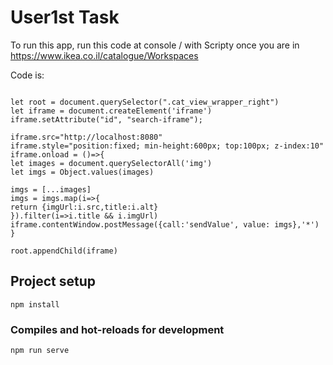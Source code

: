 # User1st Task
To run this app, run this code at console / with Scripty once you are in
 https://www.ikea.co.il/catalogue/Workspaces

Code is:
```

let root = document.querySelector(".cat_view_wrapper_right")
let iframe = document.createElement('iframe')
iframe.setAttribute("id", "search-iframe");

iframe.src="http://localhost:8080"
iframe.style="position:fixed; min-height:600px; top:100px; z-index:10"
iframe.onload = ()=>{
let images = document.querySelectorAll('img')
let imgs = Object.values(images)

imgs = [...images]
imgs = imgs.map(i=>{
return {imgUrl:i.src,title:i.alt}
}).filter(i=>i.title && i.imgUrl)
iframe.contentWindow.postMessage({call:'sendValue', value: imgs},'*')
}

root.appendChild(iframe)
```

## Project setup
```
npm install
```

### Compiles and hot-reloads for development
```
npm run serve
```

